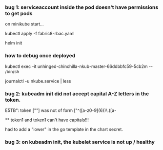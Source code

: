 ### bug 1: serviceaccount inside the pod doesn't have permissions to get pods


on minikube start...

kubectl apply -f fabric8-rbac.yaml

helm init


### how to debug once deployed

kubectl exec -it unhinged-chinchilla-nkub-master-66ddbbfc59-5cb2m -- /bin/sh

journalctl -u nkube.service | less



### bug 2: kubeadm init did not accept capital A-Z letters in the token.

E5TB": token ["<token>"] was not of form ["^([a-z0-9]{6})\\.([a-


**  token1 and token1  can't have capitals!!!


had to add a "lower" in the go template in the chart secret.


### bug 3: on kubeadm init, the kubelet service is not up / healthy 

